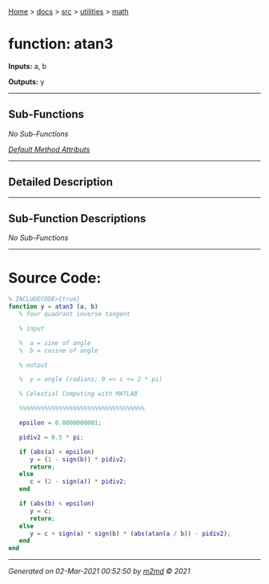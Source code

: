 [Home](../../../index.md) > [docs](../../../docs_index.md) > [src](../../src_index.md) > [utilities](../utilities_index.md) > [math](math_index.md)  

 
 # function: atan3



**Inputs:** a,  b

**Outputs:** y

 ***

## Sub-Functions

*No Sub-Functions*

[*Default Method Attributs*](https://www.mathworks.com/help/matlab/matlab_oop/method-attributes.html)

 ***

## Detailed Description



 ***

## Sub-Function Descriptions

*No Sub-Functions*

 
 *** 

 # Source Code:

 ```matlab 
 % INCLUDECODE>{true}
function y = atan3 (a, b)
    % four quadrant inverse tangent

    % input

    %  a = sine of angle
    %  b = cosine of angle

    % output

    %  y = angle (radians; 0 =< c <= 2 * pi)

    % Celestial Computing with MATLAB

    %%%%%%%%%%%%%%%%%%%%%%%%%%%%%%%%%%%

    epsilon = 0.0000000001;

    pidiv2 = 0.5 * pi;

    if (abs(a) < epsilon)
       y = (1 - sign(b)) * pidiv2;
       return;
    else
       c = (2 - sign(a)) * pidiv2;
    end

    if (abs(b) < epsilon)
       y = c;
       return;
    else
       y = c + sign(a) * sign(b) * (abs(atan(a / b)) - pidiv2);
    end
end 
 ``` 
  
 ***

*Generated on 02-Mar-2021 00:52:50 by [m2md](https://github.com/crgnam-research/m2md) © 2021*